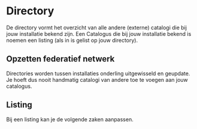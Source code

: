 # Directory

De directory vormt het overzicht van alle andere (externe) catalogi die bij jouw installatie bekend zijn. Een Catalogus die bij jouw installatie bekend is noemen een listing (als in is gelist op jouw directory).

## Opzetten federatief netwerk

Directories worden tussen installaties onderling uitgewisseld en geupdate. Je hoeft dus nooit handmatig catalogi van andere toe te voegen aan jouw catalogus.

## Listing

Bij een listing kan je de volgende zaken aanpassen.
